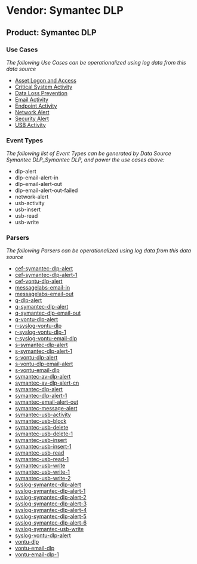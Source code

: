 Vendor: Symantec DLP
====================
Product: Symantec DLP
---------------------

### Use Cases

_The following Use Cases can be operationalized using log data from this data source_

* [Asset Logon and Access](../UseCases/usecase_asset_logon_and_access.md)
* [Critical System Activity](../UseCases/usecase_critical_system_activity.md)
* [Data Loss Prevention](../UseCases/usecase_data_loss_prevention.md)
* [Email Activity](../UseCases/usecase_email_activity.md)
* [Endpoint Activity](../UseCases/usecase_endpoint_activity.md)
* [Network Alert](../UseCases/usecase_network_alert.md)
* [Security Alert](../UseCases/usecase_security_alert.md)
* [USB Activity](../UseCases/usecase_usb_activity.md)


### Event Types

_The following list of Event Types can be generated by Data Source Symantec DLP_Symantec DLP, and power the use cases above:_

- dlp-alert
- dlp-email-alert-in
- dlp-email-alert-out
- dlp-email-alert-out-failed
- network-alert
- usb-activity
- usb-insert
- usb-read
- usb-write


### Parsers

_The following Parsers can be operationalized using log data from this data source_

* [cef-symantec-dlp-alert](../Parsers/parserContent_cef-symantec-dlp-alert.md)
* [cef-symantec-dlp-alert-1](../Parsers/parserContent_cef-symantec-dlp-alert-1.md)
* [cef-vontu-dlp-alert](../Parsers/parserContent_cef-vontu-dlp-alert.md)
* [messagelabs-email-in](../Parsers/parserContent_messagelabs-email-in.md)
* [messagelabs-email-out](../Parsers/parserContent_messagelabs-email-out.md)
* [q-dlp-alert](../Parsers/parserContent_q-dlp-alert.md)
* [q-symantec-dlp-alert](../Parsers/parserContent_q-symantec-dlp-alert.md)
* [q-symantec-dlp-email-out](../Parsers/parserContent_q-symantec-dlp-email-out.md)
* [q-vontu-dlp-alert](../Parsers/parserContent_q-vontu-dlp-alert.md)
* [r-syslog-vontu-dlp](../Parsers/parserContent_r-syslog-vontu-dlp.md)
* [r-syslog-vontu-dlp-1](../Parsers/parserContent_r-syslog-vontu-dlp-1.md)
* [r-syslog-vontu-email-dlp](../Parsers/parserContent_r-syslog-vontu-email-dlp.md)
* [s-symantec-dlp-alert](../Parsers/parserContent_s-symantec-dlp-alert.md)
* [s-symantec-dlp-alert-1](../Parsers/parserContent_s-symantec-dlp-alert-1.md)
* [s-vontu-dlp-alert](../Parsers/parserContent_s-vontu-dlp-alert.md)
* [s-vontu-dlp-email-alert](../Parsers/parserContent_s-vontu-dlp-email-alert.md)
* [s-vontu-email-dlp](../Parsers/parserContent_s-vontu-email-dlp.md)
* [symantec-av-dlp-alert](../Parsers/parserContent_symantec-av-dlp-alert.md)
* [symantec-av-dlp-alert-cn](../Parsers/parserContent_symantec-av-dlp-alert-cn.md)
* [symantec-dlp-alert](../Parsers/parserContent_symantec-dlp-alert.md)
* [symantec-dlp-alert-1](../Parsers/parserContent_symantec-dlp-alert-1.md)
* [symantec-email-alert-out](../Parsers/parserContent_symantec-email-alert-out.md)
* [symantec-message-alert](../Parsers/parserContent_symantec-message-alert.md)
* [symantec-usb-activity](../Parsers/parserContent_symantec-usb-activity.md)
* [symantec-usb-block](../Parsers/parserContent_symantec-usb-block.md)
* [symantec-usb-delete](../Parsers/parserContent_symantec-usb-delete.md)
* [symantec-usb-delete-1](../Parsers/parserContent_symantec-usb-delete-1.md)
* [symantec-usb-insert](../Parsers/parserContent_symantec-usb-insert.md)
* [symantec-usb-insert-1](../Parsers/parserContent_symantec-usb-insert-1.md)
* [symantec-usb-read](../Parsers/parserContent_symantec-usb-read.md)
* [symantec-usb-read-1](../Parsers/parserContent_symantec-usb-read-1.md)
* [symantec-usb-write](../Parsers/parserContent_symantec-usb-write.md)
* [symantec-usb-write-1](../Parsers/parserContent_symantec-usb-write-1.md)
* [symantec-usb-write-2](../Parsers/parserContent_symantec-usb-write-2.md)
* [syslog-symantec-dlp-alert](../Parsers/parserContent_syslog-symantec-dlp-alert.md)
* [syslog-symantec-dlp-alert-1](../Parsers/parserContent_syslog-symantec-dlp-alert-1.md)
* [syslog-symantec-dlp-alert-2](../Parsers/parserContent_syslog-symantec-dlp-alert-2.md)
* [syslog-symantec-dlp-alert-3](../Parsers/parserContent_syslog-symantec-dlp-alert-3.md)
* [syslog-symantec-dlp-alert-4](../Parsers/parserContent_syslog-symantec-dlp-alert-4.md)
* [syslog-symantec-dlp-alert-5](../Parsers/parserContent_syslog-symantec-dlp-alert-5.md)
* [syslog-symantec-dlp-alert-6](../Parsers/parserContent_syslog-symantec-dlp-alert-6.md)
* [syslog-symantec-usb-write](../Parsers/parserContent_syslog-symantec-usb-write.md)
* [syslog-vontu-dlp-alert](../Parsers/parserContent_syslog-vontu-dlp-alert.md)
* [vontu-dlp](../Parsers/parserContent_vontu-dlp.md)
* [vontu-email-dlp](../Parsers/parserContent_vontu-email-dlp.md)
* [vontu-email-dlp-1](../Parsers/parserContent_vontu-email-dlp-1.md)

